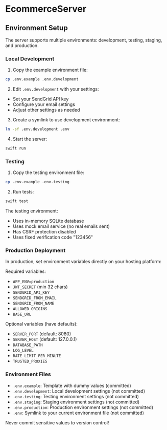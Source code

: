 # EcommerceServer

## Environment Setup

The server supports multiple environments: development, testing, staging, and production.

### Local Development

1. Copy the example environment file:
```bash
cp .env.example .env.development
```

2. Edit `.env.development` with your settings:
- Set your SendGrid API key
- Configure your email settings
- Adjust other settings as needed

3. Create a symlink to use development environment:
```bash
ln -sf .env.development .env
```

4. Start the server:
```bash
swift run
```

### Testing

1. Copy the testing environment file:
```bash
cp .env.example .env.testing
```

2. Run tests:
```bash
swift test
```

The testing environment:
- Uses in-memory SQLite database
- Uses mock email service (no real emails sent)
- Has CSRF protection disabled
- Uses fixed verification code "123456"

### Production Deployment

In production, set environment variables directly on your hosting platform:

Required variables:
- `APP_ENV=production`
- `JWT_SECRET` (min 32 chars)
- `SENDGRID_API_KEY`
- `SENDGRID_FROM_EMAIL`
- `SENDGRID_FROM_NAME`
- `ALLOWED_ORIGINS`
- `BASE_URL`

Optional variables (have defaults):
- `SERVER_PORT` (default: 8080)
- `SERVER_HOST` (default: 127.0.0.1)
- `DATABASE_PATH`
- `LOG_LEVEL`
- `RATE_LIMIT_PER_MINUTE`
- `TRUSTED_PROXIES`

### Environment Files

- `.env.example`: Template with dummy values (committed)
- `.env.development`: Local development settings (not committed)
- `.env.testing`: Testing environment settings (not committed)
- `.env.staging`: Staging environment settings (not committed)
- `.env.production`: Production environment settings (not committed)
- `.env`: Symlink to your current environment file (not committed)

Never commit sensitive values to version control! 